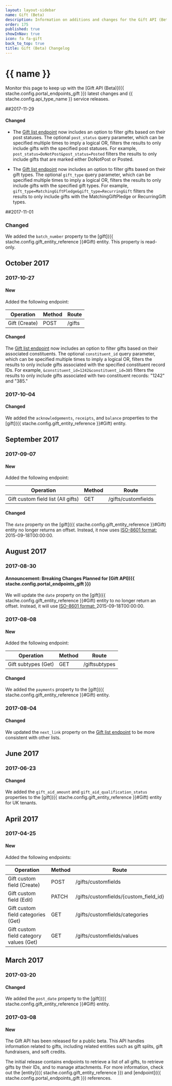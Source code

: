 ```yaml
---
layout: layout-sidebar
name: Gift (Beta)
description: Information on additions and changes for the Gift API (Beta).
order: 175
published: true
showInNav: true
icon: fa fa-gift
back_to_top: true
title: Gift (Beta) Changelog
---
```


# {{ name }}

Monitor this page to keep up with the [Gift API (Beta)]({{ stache.config.portal_endpoints_gift }}) latest changes and {{ stache.config.api_type_name }} service releases.

##2017-11-29

#### Changed

- The [Gift list endpoint]({{stache.config.portal_endpoints_gift_get_list}}) now includes an option to filter gifts based on their post statuses. The optional `post_status` query parameter, which can be specified multiple times to imply a logical OR, filters the results to only include gifts with the specified post statuses. For example, `post_status=DoNotPost&post_status=Posted` filters the results to only include gifts that are marked either DoNotPost or Posted.

- The [Gift list endpoint]({{stache.config.portal_endpoints_gift_get_list}}) now includes an option to filter gifts based on their gift types. The optional `gift_type` query parameter, which can be specified multiple times to imply a logical OR, filters the results to only include gifts with the specified gift types. For example, `gift_type=MatchingGiftPledge&gift_type=RecurringGift` filters the results to only include gifts with the MatchingGiftPledge or RecurringGift types.

##2017-11-01

### Changed

We added the `batch_number` property to the [gift]({{ stache.config.gift_entity_reference }}#Gift) entity.  This property is read-only.

## October 2017

### 2017-10-27

#### New

Added the following endpoint:

<div class="table-responsive">
  <table class="table table-striped table-hover">
    <thead>
      <tr>
        <th>Operation</th>
        <th>Method</th>
        <th>Route</th>
      </tr>
    </thead>
    <tbody>
      <tr class="clickable-row" data-url="{{ stache.config.portal_endpoints_gift_create }}">
        <td>Gift (Create)</td>
        <td>POST</td>
        <td>/gifts</td>
      </tr>
    </tbody>
  </table>
</div>

#### Changed

The [Gift list endpoint]({{stache.config.portal_endpoints_gift_get_list}}) now includes an option to filter gifts based on their associated constituents. The optional `constituent_id` query parameter, which can be specified multiple times to imply a logical OR, filters the results to only include gifts associated with the specified constituent record IDs. For example, `&constituent_id=1242&constituent_id=385` filters the results to only include gifts associated with two constituent records: "1242" and "385."

### 2017-10-04

#### Changed

We added the `acknowledgements`, `receipts`, and `balance` properties to the [gift]({{ stache.config.gift_entity_reference }}#Gift) entity.

## September 2017

### 2017-09-07

#### New

Added the following endpoint:

<div class="table-responsive">
  <table class="table table-striped table-hover">
    <thead>
      <tr>
        <th>Operation</th>
        <th>Method</th>
        <th>Route</th>
      </tr>
    </thead>
    <tbody>
      <tr class="clickable-row" data-url="{{ stache.config.portal_endpoints_all_gift_custom_field_get_list }}">
        <td>Gift custom field list (All gifts)</td>
        <td>GET</td>
        <td>/gifts/customfields</td>
      </tr>
    </tbody>
  </table>
</div>

#### Changed

The `date` property on the [gift]({{ stache.config.gift_entity_reference }}#Gift) entity no longer returns an offset. Instead, it now uses <a href="https://tools.ietf.org/html/rfc3339">ISO-8601 format: </a><span class="code">2015-09-18T00:00:00</span>.

## August 2017

### 2017-08-30

#### Announcement: Breaking Changes Planned for [Gift API]({{ stache.config.portal_endpoints_gift }})

We will update the `date` property on the [gift]({{ stache.config.gift_entity_reference }}#Gift) entity to no longer return an offset. Instead, it will use <a href="https://tools.ietf.org/html/rfc3339">ISO-8601 format: </a><span class="code">2015-09-18T00:00:00</span>.

### 2017-08-08

#### New

Added the following endpoint:

<div class="table-responsive">
  <table class="table table-striped table-hover">
    <thead>
      <tr>
        <th>Operation</th>
        <th>Method</th>
        <th>Route</th>
      </tr>
    </thead>
    <tbody>
      <tr class="clickable-row" data-url="{{ stache.config.portal_endpoints_gift_subtypes_get_list }}">
        <td>Gift subtypes (Get)</td>
        <td>GET</td>
        <td>/giftsubtypes</td>
      </tr>
    </tbody>
  </table>
</div>

#### Changed

We added the `payments` property to the [gift]({{ stache.config.gift_entity_reference }}#Gift) entity.

### 2017-08-04

#### Changed

We updated the `next_link` property on the [Gift list endpoint]({{stache.config.portal_endpoints_gift_get_list}}) to be more consistent with other lists.

## June 2017

### 2017-06-23

#### Changed

We added the `gift_aid_amount` and `gift_aid_qualification_status` properties to the [gift]({{ stache.config.gift_entity_reference }}#Gift) entity for UK tenants.

## April 2017

### 2017-04-25

#### New

Added the following endpoints:

<div class="table-responsive">
  <table class="table table-striped table-hover">
    <thead>
      <tr>
        <th>Operation</th>
        <th>Method</th>
        <th>Route</th>
      </tr>
    </thead>
    <tbody>
      <tr class="clickable-row" data-url="{{ stache.config.portal_endpoints_gift_custom_fields_create }}">
        <td>Gift custom field (Create)</td>
        <td>POST</td>
        <td>/gifts/customfields</td>
      </tr>
      <tr class="clickable-row" data-url="{{ stache.config.portal_endpoints_gift_custom_fields_edit }}">
        <td>Gift custom field (Edit)</td>
        <td>PATCH</td>
        <td>/gifts/customfields/{custom_field_id}</td>
      </tr>
      <tr class="clickable-row" data-url="{{ stache.config.portal_endpoints_gift_custom_fields_categories_get_list }}">
        <td>Gift custom field categories (Get)</td>
        <td>GET</td>
        <td>/gifts/customfields/categories</td>
      </tr>
      <tr class="clickable-row" data-url="{{ stache.config.portal_endpoints_gift_custom_fields_category_values_get_list }}">
        <td>Gift custom field category values (Get)</td>
        <td>GET</td>
        <td>/gifts/customfields/values</td>
      </tr>
    </tbody>
  </table>
</div>

## March 2017

### 2017-03-20

#### Changed

We added the `post_date` property to the [gift]({{ stache.config.gift_entity_reference }}#Gift) entity.

### 2017-03-08

#### New

The Gift API has been released for a public beta. This API handles information related to gifts, including related entities such as gift splits, gift fundraisers, and soft credits.

The initial release contains endpoints to retrieve a list of all gifts, to retrieve gifts by their IDs, and to manage attachments. For more information, check out the [entity]({{ stache.config.gift_entity_reference }}) and [endpoint]({{ stache.config.portal_endpoints_gift }}) references.
